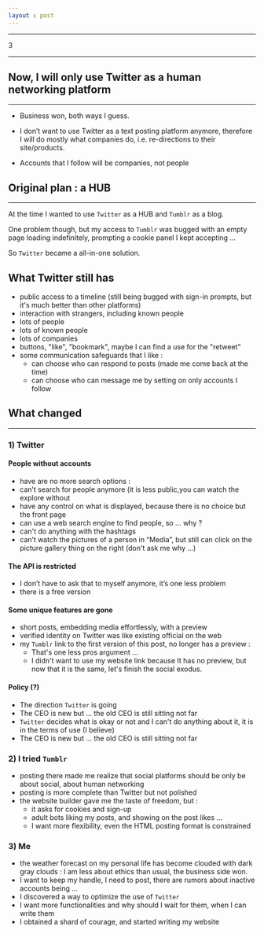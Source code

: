```yaml
---
layout : post
---
```


---

3

---


## Now, I will only use Twitter as a human networking platform

---

- Business won, both ways I guess.

- I don’t want to use Twitter as a text posting platform anymore, therefore I will do mostly what companies do, i.e. re-directions to their site/products.

- Accounts that I follow will be companies, not people


## Original plan : a HUB

---

At the time I wanted to use `Twitter` as a HUB and `Tumblr` as a blog.

One problem though, but my access to `Tumblr` was bugged with an empty page loading indefinitely, prompting a cookie panel I kept accepting …

So `Twitter` became a all-in-one solution.


## What Twitter still has

- public access to a timeline (still being bugged with sign-in prompts, but it's much better than other platforms)
- interaction with strangers, including known people
- lots of people
- lots of known people
- lots of companies
- buttons, "like", "bookmark", maybe I can find a use for the "retweet"
- some communication safeguards that I like :
	- can choose who can respond to posts (made me come back at the time)
	- can choose who can message me by setting on only accounts I follow

## What changed

---

### 1) Twitter

#### People without accounts

- have are no more search options :
 - can’t search for people anymore (it is less public,you can watch the explore without
 - have any control on what is displayed, because there is no choice but the front page
 - can use a web search engine to find people, so ... why ?
 - can't do anything with the hashtags
- can’t watch the pictures of a person in “Media”, but still can click on the picture gallery thing on the right (don't ask me why ...)

#### The API is restricted

- I don’t have to ask that to myself anymore, it’s one less problem
- there is a free version

#### Some unique features are gone

- short posts, embedding media effortlessly, with a preview
- verified identity on Twitter was like existing official on the web
- my `Tumblr` link to the first version of this post, no longer has a preview :
	- That's one less pros argument ...
	- I didn't want to use my website link because It has no preview, but now that it is the same, let's finish the social exodus.

#### Policy (?)

- The direction `Twitter` is going
- The CEO is new but ... the old CEO is still sitting not far
- `Twitter` decides what is okay or not and I can't do anything about it, it is in the terms of use (I believe)
- The CEO is new but ... the old CEO is still sitting not far

### 2) I tried `Tumblr`

- posting there made me realize that social platforms should be only be about social, about human networking
- posting is more complete than Twitter but not polished
- the website builder gave me the taste of freedom, but :
	- it asks for cookies and sign-up
	- adult bots liking my posts, and showing on the post likes ...
	- I want more flexibility, even the HTML posting format is constrained

### 3) Me
- the weather forecast on my personal life has become clouded with dark gray clouds : I am less about ethics than usual, the business side won.
- I want to keep my handle, I need to post, there are rumors about inactive accounts being ...
- I discovered a way to optimize the use of `Twitter`
- I want more functionalities and why should I wait for them, when I can write them
- I obtained a shard of courage, and started writing my website
